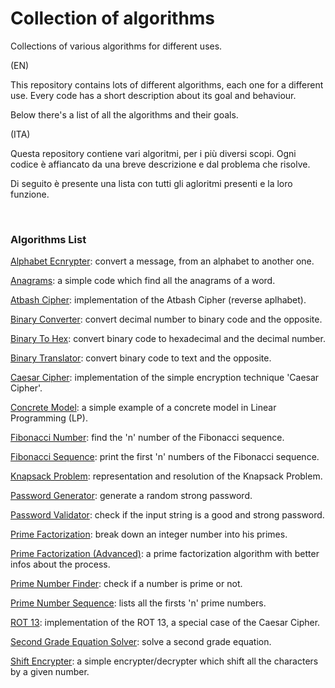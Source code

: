 # Collection of algorithms
Collections of various algorithms for different uses.

(EN)

This repository contains lots of different algorithms, each one for a different use.
Every code has a short description about its goal and behaviour.

Below there's a list of all the algorithms and their goals.

(ITA)

Questa repository contiene vari algoritmi, per i più diversi scopi.
Ogni codice è affiancato da una breve descrizione e dal problema che risolve.

Di seguito è presente una lista con tutti gli agloritmi presenti e la loro funzione.

<br/>

### Algorithms List
[Alphabet Ecnrypter](https://github.com/SiMoM0/MiscAlgorithms/tree/main/AlphabetEncrypter): convert a message, from an alphabet to another one.

[Anagrams](https://github.com/SiMoM0/Miscellaneous/tree/main/Anagrams): a simple code which find all the anagrams of a word.

[Atbash Cipher](https://github.com/SiMoM0/MiscAlgorithms/tree/main/AtbashCipher): implementation of the Atbash Cipher (reverse aplhabet).

[Binary Converter](https://github.com/SiMoM0/Miscellaneous/tree/main/BinaryConverter): convert decimal number to binary code and the opposite.

[Binary To Hex](https://github.com/SiMoM0/MiscAlgorithms/tree/main/BinaryToHex): convert binary code to hexadecimal and the decimal number.

[Binary Translator](https://github.com/SiMoM0/Miscellaneous/tree/main/BinaryTranslator): convert binary code to text and the opposite.

[Caesar Cipher](https://github.com/SiMoM0/MiscAlgorithms/tree/main/CaesarCipher): implementation of the simple encryption technique 'Caesar Cipher'.

[Concrete Model](https://github.com/SiMoM0/Miscellaneous/tree/main/ConcreteModel): a simple example of a concrete model in Linear Programming (LP).

[Fibonacci Number](https://github.com/SiMoM0/Miscellaneous/tree/main/FibonacciNumber): find the 'n' number of the Fibonacci sequence.

[Fibonacci Sequence](https://github.com/SiMoM0/Miscellaneous/tree/main/FibonacciSequence): print the first 'n' numbers of the Fibonacci sequence.

[Knapsack Problem](https://github.com/SiMoM0/MiscAlgorithms/tree/main/KnapsackProblem): representation and resolution of the Knapsack Problem.

[Password Generator](https://github.com/SiMoM0/Miscellaneous/tree/main/PasswordGenerator): generate a random strong password.

[Password Validator](https://github.com/SiMoM0/Miscellaneous/tree/main/PasswordValidator): check if the input string is a good and strong password.

[Prime Factorization](https://github.com/SiMoM0/Miscellaneous/tree/main/PrimeFactorization): break down an integer number into his primes.

[Prime Factorization (Advanced)](https://github.com/SiMoM0/Miscellaneous/tree/main/PrimeFactorization_Advance): a prime factorization algorithm with better infos about the process.

[Prime Number Finder](https://github.com/SiMoM0/Miscellaneous/tree/main/PrimeNumberFinder): check if a number is prime or not.

[Prime Number Sequence](https://github.com/SiMoM0/Miscellaneous/tree/main/PrimeNumberSequence): lists all the firsts 'n' prime numbers.

[ROT 13](https://github.com/SiMoM0/MiscAlgorithms/tree/main/ROT13): implementation of the ROT 13, a special case of the Caesar Cipher.

[Second Grade Equation Solver](https://github.com/SiMoM0/Miscellaneous/tree/main/SecondGradeEquation): solve a second grade equation.

[Shift Encrypter](https://github.com/SiMoM0/Miscellaneous/tree/main/ShiftEncrypter): a simple encrypter/decrypter which shift all the characters by a given number.

